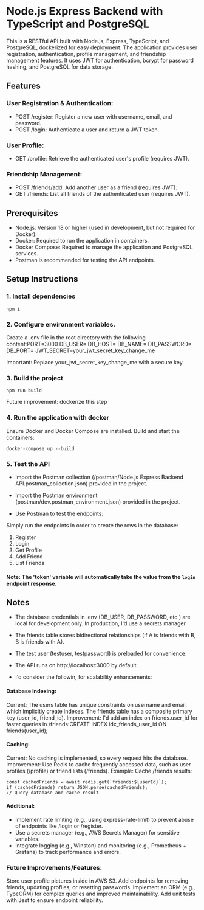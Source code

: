 # Node.js Express Backend with TypeScript and PostgreSQL
This is a RESTful API built with Node.js, Express, TypeScript, and PostgreSQL, dockerized for easy deployment. The application provides user registration, authentication, profile management, and friendship management features. It uses JWT for authentication, bcrypt for password hashing, and PostgreSQL for data storage.

## Features

### User Registration & Authentication:
- POST /register: Register a new user with username, email, and password.
- POST /login: Authenticate a user and return a JWT token.

### User Profile:
- GET /profile: Retrieve the authenticated user's profile (requires JWT).

### Friendship Management:
- POST /friends/add: Add another user as a friend (requires JWT).
- GET /friends: List all friends of the authenticated user (requires JWT).

## Prerequisites

- Node.js: Version 18 or higher (used in development, but not required for Docker).
- Docker: Required to run the application in containers.
- Docker Compose: Required to manage the application and PostgreSQL services.
- Postman is recommended for testing the API endpoints.

## Setup Instructions
### 1. Install dependencies

```
npm i
```

### 2. Configure environment variables.

Create a .env file in the root directory with the following content:PORT=3000
DB_USER=
DB_HOST=
DB_NAME=
DB_PASSWORD=
DB_PORT=
JWT_SECRET=your_jwt_secret_key_change_me

Important: Replace your_jwt_secret_key_change_me with a secure key.

### 3. Build the project

```
npm run build
```

Future improvement: dockerize this step

### 4. Run the application with docker

Ensure Docker and Docker Compose are installed.
Build and start the containers:

```
docker-compose up --build
```

### 5. Test the API

- Import the Postman collection (/postman/Node.js Express Backend API.postman_collection.json) provided in the project.
- Import the Postman environment (postman/dev.postman_environment.json) provided in the project.

- Use Postman to test the endpoints:

Simply run the endpoints in order to create the rows in the database:
1. Register
2. Login
3. Get Profile
4. Add Friend
5. List Friends

#### Note: The 'token' variable will automatically take the value from the `login` endpoint response.


## Notes

- The database credentials in .env (DB_USER, DB_PASSWORD, etc.) are local for development only. In production, I'd use a secrets manager.
- The friends table stores bidirectional relationships (if A is friends with B, B is friends with A).
- The test user (testuser, testpassword) is preloaded for convenience.
- The API runs on http://localhost:3000 by default.

- I'd consider the followin, for scalability enhancements:

#### Database Indexing:

Current: The users table has unique constraints on username and email, which implicitly create indexes. The friends table has a composite primary key (user_id, friend_id).
Improvement: I'd add an index on friends.user_id for faster queries in /friends:CREATE INDEX idx_friends_user_id ON friends(user_id);

#### Caching:

Current: No caching is implemented, so every request hits the database.
Improvement: Use Redis to cache frequently accessed data, such as user profiles (/profile) or friend lists (/friends).
Example: Cache /friends results:
```
const cachedFriends = await redis.get(`friends:${userId}`);
if (cachedFriends) return JSON.parse(cachedFriends);
// Query database and cache result
```

#### Additional:

- Implement rate limiting (e.g., using express-rate-limit) to prevent abuse of endpoints like /login or /register.
- Use a secrets manager (e.g., AWS Secrets Manager) for sensitive variables.
- Integrate logging (e.g., Winston) and monitoring (e.g., Prometheus + Grafana) to track performance and errors.

### Future Improvements/Features:

Store user profile pictures inside in AWS S3.
Add endpoints for removing friends, updating profiles, or resetting passwords.
Implement an ORM (e.g., TypeORM) for complex queries and improved maintainability.
Add unit tests with Jest to ensure endpoint reliability.

